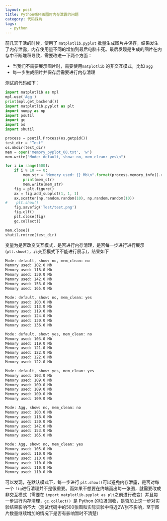 ```yaml
---
layout: post
title: Python循环画图时内存泄露的问题
category: 代码踩坑
tags: 
  - python
---
```




前几天干活的时候，使用了 `matplotlib.pyplot` 批量生成图片并保存，结果发生了内存泄露，内存使用量不同的增加到最后电脑卡死。最后发现是生成的图片在内存中不断堆积导致，需要改进一下两个方面：

- 当我们不需要展示图片时，需要使用`matplotlib` 的非交互模式，比如 `agg`
- 每一步生成图片并保存后需要进行内存清理

测试的代码如下：

```python
import matplotlib as mpl
mpl.use('Agg')
print(mpl.get_backend())
import matplotlib.pyplot as plt
import numpy as np
import psutil
import gc
import os
import shutil

process = psutil.Process(os.getpid())
test_dir = "Test"
os.mkdir(test_dir)
mem = open('memory_pyplot_00.txt', 'w')
mem.write("Mode: default, show: no, mem_clean: yes\n")

for i in range(500):    
    if i % 10 == 0:
        mem_str = "Memory used: {} Mb\n".format(process.memory_info().rss // 1e6)
        print(mem_str)
        mem.write(mem_str)   
    fig = plt.figure()
    ax = fig.add_subplot(1, 1, 1)
    ax.scatter(np.random.random(10), np.random.random(10))
#    plt.show()
    fig.savefig('Test/test.png')
    fig.clf()
    plt.close(fig)
    gc.collect()  

mem.close()
shutil.rmtree(test_dir)
```



变量为是否改变交互模式，是否进行内存清理，是否每一步进行进行展示 (`plt.show()`，非交互模式下不能进行展示)，结果如下

```txt
Mode: default, show: no, mem_clean: no
Memory used: 102.0 Mb
Memory used: 118.0 Mb
Memory used: 130.0 Mb
Memory used: 142.0 Mb
Memory used: 153.0 Mb
Memory used: 165.0 Mb

Mode: default, show: no, mem_clean: yes
Memory used: 103.0 Mb
Memory used: 113.0 Mb
Memory used: 119.0 Mb
Memory used: 124.0 Mb
Memory used: 130.0 Mb
Memory used: 136.0 Mb

Mode: default, show: yes, mem_clean: no
Memory used: 103.0 Mb
Memory used: 119.0 Mb
Memory used: 121.0 Mb
Memory used: 122.0 Mb
Memory used: 122.0 Mb
Memory used: 122.0 Mb

Mode: default, show: yes, mem_clean: yes
Memory used: 103.0 Mb
Memory used: 109.0 Mb
Memory used: 109.0 Mb
Memory used: 109.0 Mb
Memory used: 109.0 Mb
Memory used: 109.0 Mb

Mode: Agg, show: no, mem_clean: no
Memory used: 103.0 Mb
Memory used: 118.0 Mb
Memory used: 130.0 Mb
Memory used: 142.0 Mb
Memory used: 153.0 Mb
Memory used: 165.0 Mb

Mode: Agg, show: no, mem_clean: yes
Memory used: 105.0 Mb
Memory used: 110.0 Mb
Memory used: 110.0 Mb
Memory used: 110.0 Mb
Memory used: 110.0 Mb
Memory used: 110.0 Mb
```



可以发现，在默认模式下，每一步进行 `plt.show()`可以避免内存泄露，是否对每一个 `fig`进行清理并不是很重要。而如果不想要在终端画出每一张图，就需要改成非交互模式（需要在 `import matplotlib.pyplot as plt`之前进行改变）并且每一步进行内存清理，`gc.collect() `是 Python 的垃圾回收，是否加上这一步对实验结果影响不大（测试代码中的500张图和实际实验中将近2W张不影响，至于图片数量继续增加的情况下是否有影响暂时不清楚）